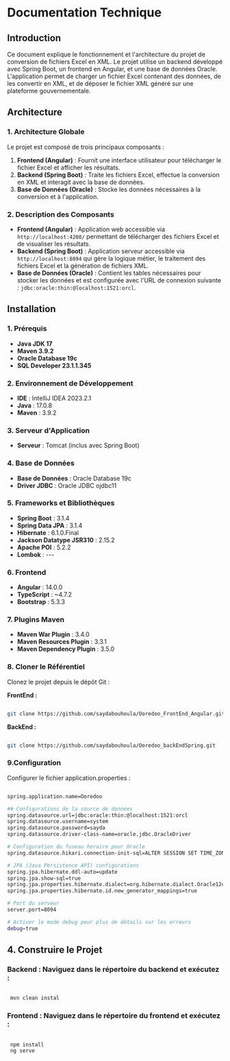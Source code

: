 # Documentation Technique

## Introduction
Ce document explique le fonctionnement et l'architecture du projet de conversion de fichiers Excel en XML. Le projet utilise un backend développé avec Spring Boot, un frontend en Angular, et une base de données Oracle. L'application permet de charger un fichier Excel contenant des données, de les convertir en XML, et de déposer le fichier XML généré sur une plateforme gouvernementale.

## Architecture
### 1. Architecture Globale
Le projet est composé de trois principaux composants :
1. **Frontend (Angular)** : Fournit une interface utilisateur pour télécharger le fichier Excel et afficher les résultats.
2. **Backend (Spring Boot)** : Traite les fichiers Excel, effectue la conversion en XML et interagit avec la base de données.
3. **Base de Données (Oracle)** : Stocke les données nécessaires à la conversion et à l'application.


### 2. Description des Composants
- **Frontend (Angular)** : Application web accessible via `http://localhost:4200/` permettant de télécharger des fichiers Excel et de visualiser les résultats.
- **Backend (Spring Boot)** : Application serveur accessible via `http://localhost:8094` qui gère la logique métier, le traitement des fichiers Excel et la génération de fichiers XML.
- **Base de Données (Oracle)** : Contient les tables nécessaires pour stocker les données et est configurée avec l'URL de connexion suivante : `jdbc:oracle:thin:@localhost:1521:orcl`.

## Installation
### 1. Prérequis
- **Java JDK 17**
- **Maven 3.9.2**
- **Oracle Database 19c**
- **SQL Developer 23.1.1.345**

### 2. Environnement de Développement
- **IDE** : IntelliJ IDEA 2023.2.1
- **Java** : 17.0.8
- **Maven** : 3.9.2

### 3. Serveur d'Application
- **Serveur** : Tomcat (inclus avec Spring Boot)

### 4. Base de Données
- **Base de Données** : Oracle Database 19c
- **Driver JDBC** : Oracle JDBC ojdbc11

### 5. Frameworks et Bibliothèques
- **Spring Boot** : 3.1.4
- **Spring Data JPA** : 3.1.4
- **Hibernate** : 6.1.0.Final
- **Jackson Datatype JSR310** : 2.15.2
- **Apache POI** : 5.2.2
- **Lombok** : ---

### 6. Frontend
- **Angular** : 14.0.0
- **TypeScript** : ~4.7.2
- **Bootstrap** : 5.3.3


### 7. Plugins Maven
- **Maven War Plugin** : 3.4.0
- **Maven Resources Plugin** : 3.3.1
- **Maven Dependency Plugin** : 3.5.0

### 8. Cloner le Référentiel
Clonez le projet depuis le dépôt Git :

**FrontEnd :**
```bash

git clone https://github.com/saydabouhoula/Ooredoo_FrontEnd_Angular.git
```
**BackEnd :**

```bash

git clone https://github.com/saydabouhoula/Ooredoo_backEndSpring.git
```

### 9.Configuration
Configurer le fichier application.properties :
```bash

spring.application.name=Ooredoo

## Configurations de la source de données
spring.datasource.url=jdbc:oracle:thin:@localhost:1521:orcl
spring.datasource.username=system
spring.datasource.password=sayda
spring.datasource.driver-class-name=oracle.jdbc.OracleDriver

# Configuration du fuseau horaire pour Oracle
spring.datasource.hikari.connection-init-sql=ALTER SESSION SET TIME_ZONE='UTC'

# JPA (Java Persistence API) configurations
spring.jpa.hibernate.ddl-auto=update
spring.jpa.show-sql=true
spring.jpa.properties.hibernate.dialect=org.hibernate.dialect.Oracle12cDialect
spring.jpa.properties.hibernate.id.new_generator_mappings=true

# Port du serveur
server.port=8094

# Activer le mode debug pour plus de détails sur les erreurs
debug=true

```
## 4. Construire le Projet

### Backend : Naviguez dans le répertoire du backend et exécutez :
```bash

 mvn clean instal
```
### Frontend : Naviguez dans le répertoire du frontend et exécutez :
```bash

 npm install
 ng serve
 ```

